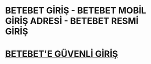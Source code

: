 # BETEBET GİRİŞ - BETEBET MOBİL GİRİŞ ADRESİ - BETEBET RESMİ GİRİŞ
<h1><a href="https://t.ly/6RVcr" title="BETEBET'E GÜVENLİ GİRİŞ">BETEBET'E GÜVENLİ GİRİŞ</a></h1>
